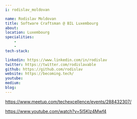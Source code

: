 ```yaml
---
i: rodislav_moldovan

name: Rodislav Moldovan
title: Software Craftsman @ BIL Luxembourg
about: 
location: Luxembourg
specialities:
    - 
    - 
tech-stack: 

linkedin: https://www.linkedin.com/in/rodislav
twitter: https://twitter.com/rodislavable
github: https://github.com/rodislav
website: https://becoming.tech/
youtube: 
medium: 
blog: 
---
```


https://www.meetup.com/techexcellence/events/288432307/

https://www.youtube.com/watch?v=5l5Klz4Mwf4